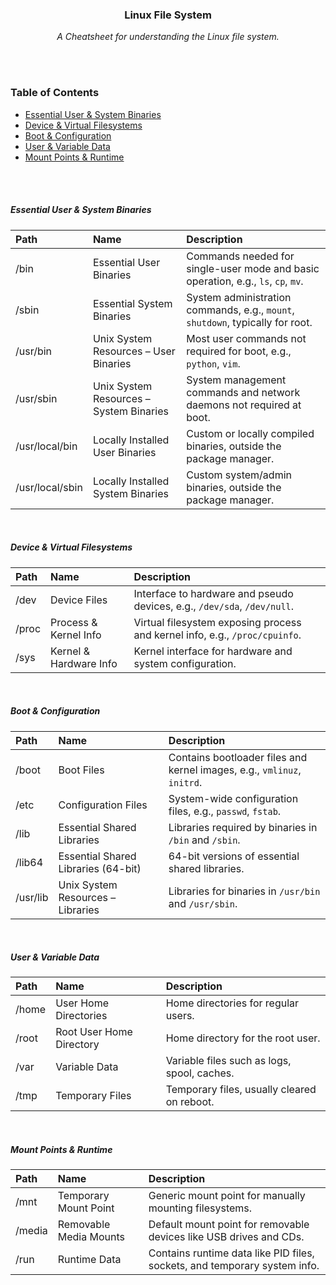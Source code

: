 <div align="center">                                                                                                    
    <h3>Linux File System</h3>                                                                                       
    <p>                                                                                                                 
        <em>A Cheatsheet for understanding the Linux file system.</em>                                                                 
    </p>                                                                                                                
</div>                                                                                                                  

<br>                                                                                                                    
<br>

### Table of Contents
- [Essential User & System Binaries](#essential-user--system-binaries)
- [Device & Virtual Filesystems](#device--virtual-filesystems)
- [Boot & Configuration](#boot--configuration)
- [User & Variable Data](#user--variable-data)
- [Mount Points & Runtime](#mount-points--runtime)

<br>
<br>

##### Essential User & System Binaries
|Path|Name|Description|
|:---|:---|:---|
|/bin|Essential User Binaries|Commands needed for single-user mode and basic operation, e.g., `ls`, `cp`, `mv`.|
|/sbin|Essential System Binaries|System administration commands, e.g., `mount`, `shutdown`, typically for root.|
|/usr/bin|Unix System Resources – User Binaries|Most user commands not required for boot, e.g., `python`, `vim`.|
|/usr/sbin|Unix System Resources – System Binaries|System management commands and network daemons not required at boot.|
|/usr/local/bin|Locally Installed User Binaries|Custom or locally compiled binaries, outside the package manager.|
|/usr/local/sbin|Locally Installed System Binaries|Custom system/admin binaries, outside the package manager.|

<br>

##### Device & Virtual Filesystems
|Path|Name|Description|
|:---|:---|:---|
|/dev|Device Files|Interface to hardware and pseudo devices, e.g., `/dev/sda`, `/dev/null`.|
|/proc|Process & Kernel Info|Virtual filesystem exposing process and kernel info, e.g., `/proc/cpuinfo`.|
|/sys|Kernel & Hardware Info|Kernel interface for hardware and system configuration.|

<br>

##### Boot & Configuration
|Path|Name|Description|
|:---|:---|:---|
|/boot|Boot Files|Contains bootloader files and kernel images, e.g., `vmlinuz`, `initrd`.|
|/etc|Configuration Files|System-wide configuration files, e.g., `passwd`, `fstab`.|
|/lib|Essential Shared Libraries|Libraries required by binaries in `/bin` and `/sbin`.|
|/lib64|Essential Shared Libraries (64-bit)|64-bit versions of essential shared libraries.|
|/usr/lib|Unix System Resources – Libraries|Libraries for binaries in `/usr/bin` and `/usr/sbin`.|

<br>

##### User & Variable Data
|Path|Name|Description|
|:---|:---|:---|
|/home|User Home Directories|Home directories for regular users.|
|/root|Root User Home Directory|Home directory for the root user.|
|/var|Variable Data|Variable files such as logs, spool, caches.|
|/tmp|Temporary Files|Temporary files, usually cleared on reboot.|

<br>

##### Mount Points & Runtime
|Path|Name|Description|
|:---|:---|:---|
|/mnt|Temporary Mount Point|Generic mount point for manually mounting filesystems.|
|/media|Removable Media Mounts|Default mount point for removable devices like USB drives and CDs.|
|/run|Runtime Data|Contains runtime data like PID files, sockets, and temporary system info.|

